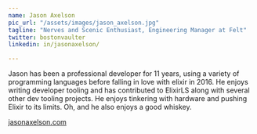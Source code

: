 ```yaml
---
name: Jason Axelson
pic_url: "/assets/images/jason_axelson.jpg"
tagline: "Nerves and Scenic Enthusiast, Engineering Manager at Felt"
twitter: bostonvaulter
linkedin: in/jasonaxelson/

---
```

Jason has been a professional developer for 11 years, using a variety of programming languages before falling in love with elixir in 2016. He enjoys writing developer tooling and has contributed to ElixirLS along with several other dev tooling projects. He enjoys tinkering with hardware and pushing Elixir to its limits. Oh, and he also enjoys a good whiskey.

[jasonaxelson.com](https://jasonaxelson.com)
